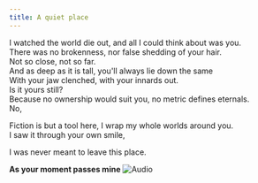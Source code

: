 ```yaml
---
title: A quiet place
---
```

<p>I watched the world die out, and all I could think about was you.<br>
There was no brokenness, nor false shedding of your hair.<br>
Not so close, not so far.<br>
And as deep as it is tall, you'll always lie down the same<br>
With your jaw clenched, with your innards out.<br>
Is it yours still?<br>
Because no ownership would suit you, no metric defines eternals.<br>
No, <br>

Fiction is but a tool here, I wrap my whole worlds around you.<br>
I saw it through your own smile,<br>

I was never meant to leave this place.

**As your moment passes mine**
![Audio]("source/asyourmomentpassesmine.mp3")


</p>